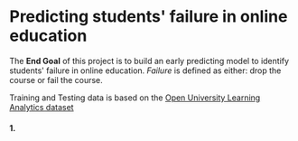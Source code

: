  # Predicting students' failure in online education

 The **End Goal** of this project is to build an early predicting model to identify students' failure in online education. *Failure* is defined as either: drop the course or fail the course.

 Training and Testing data is based on the [Open University Learning Analytics dataset](https://analyse.kmi.open.ac.uk/open_dataset)
 
 
 #### 1. 